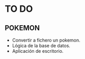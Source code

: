 # TO DO
## POKEMON
+ Convertir a fichero un pokemon.
+ Lógica de la base de datos.
+ Aplicación de escritorio.
